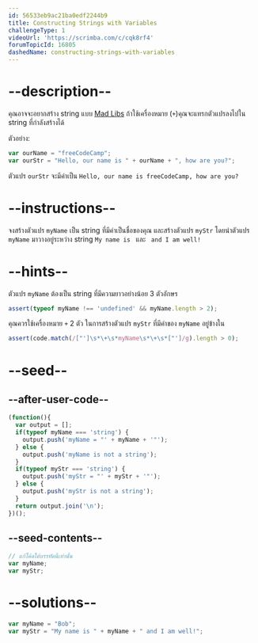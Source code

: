 ```yaml
---
id: 56533eb9ac21ba0edf2244b9
title: Constructing Strings with Variables
challengeType: 1
videoUrl: 'https://scrimba.com/c/cqk8rf4'
forumTopicId: 16805
dashedName: constructing-strings-with-variables
---
```


# --description--

คุณอาจจะอยากสร้าง string แบบ [Mad Libs](https://en.wikipedia.org/wiki/Mad_Libs) 
ถ้าใช้เครื่องหมาย (`+`)คุณจะแทรกตัวแปรลงไปใน string ที่กำลังสร้างได้

ตัวอย่าง:

```js
var ourName = "freeCodeCamp";
var ourStr = "Hello, our name is " + ourName + ", how are you?";
```

ตัวแปร `ourStr` จะมีค่าเป็น `Hello, our name is freeCodeCamp, how are you?`

# --instructions--

จงสร้างตัวแปร `myName` เป็น string ที่มีค่าเป็นชื่อของคุณ และสร้างตัวแปร `myStr` โดยนำตัวแปร `myName` มาวางอยู่ระหว่าง string `My name is ` และ ` and I am well!`


# --hints--

ตัวแปร `myName` ต้องเป็น string ที่มีความยาวอย่างน้อย 3 ตัวอักษร

```js
assert(typeof myName !== 'undefined' && myName.length > 2);
```

คุณควรใช้เครื่องหมาย `+` 2 ตัว ในการสร้างตัวแปร `myStr` ที่มีค่าของ `myName` อยู่ข้างใน

```js
assert(code.match(/["']\s*\+\s*myName\s*\+\s*["']/g).length > 0);
```

# --seed--

## --after-user-code--

```js
(function(){
  var output = [];
  if(typeof myName === 'string') {
    output.push('myName = "' + myName + '"');
  } else {
    output.push('myName is not a string');
  }
  if(typeof myStr === 'string') {
    output.push('myStr = "' + myStr + '"');
  } else {
    output.push('myStr is not a string');
  }
  return output.join('\n');
})();
```

## --seed-contents--

```js
// แก้โค้ดใต้บรรทัดนี้เท่านั้น
var myName;
var myStr;
```

# --solutions--

```js
var myName = "Bob";
var myStr = "My name is " + myName + " and I am well!";
```
